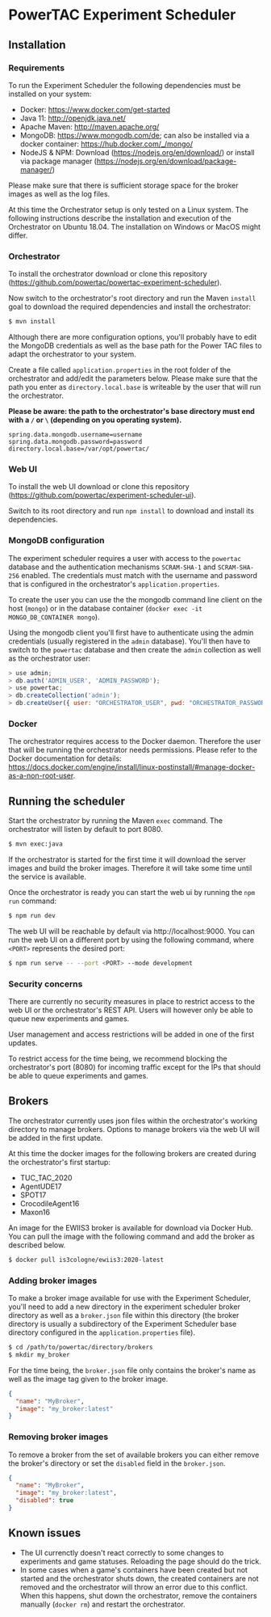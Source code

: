# PowerTAC Experiment Scheduler

## Installation

### Requirements
To run the Experiment Scheduler the following dependencies must be installed on your system:

- Docker: https://www.docker.com/get-started
- Java 11: http://openjdk.java.net/
- Apache Maven: http://maven.apache.org/
- MongoDB: https://www.mongodb.com/de; can also be installed via a docker container: https://hub.docker.com/_/mongo/
- NodeJS & NPM: Download (https://nodejs.org/en/download/) or install via package manager (https://nodejs.org/en/download/package-manager/)

Please make sure that there is sufficient storage space for the broker images as well as the log files.

At this time the Orchestrator setup is only tested on a Linux system. The following instructions describe the installation and execution of the Orchestrator on Ubuntu 18.04. The installation on Windows or MacOS might differ.

### Orchestrator
To install the orchestrator download or clone this repository (https://github.com/powertac/powertac-experiment-scheduler).

Now switch to the orchestrator's root directory and run the Maven `install` goal to download the required dependencies and install the orchestrator:

```bash
$ mvn install
```

Although there are more configuration options, you'll probably have to edit the MongoDB credentials as well as the base path for the Power TAC files to adapt the orchestrator to your system.

Create a file called `application.properties` in the root folder of the orchestrator and add/edit the parameters below. Please make sure that the path you enter as `directory.local.base` is writeable by the user that will run the orchestrator.

**Please be aware: the path to the orchestrator's base directory must end with a `/` or `\` (depending on you operating system).**

```properties
spring.data.mongodb.username=username
spring.data.mongodb.password=password
directory.local.base=/var/opt/powertac/
```

### Web UI
To install the web UI download or clone this repository (https://github.com/powertac/experiment-scheduler-ui).

Switch to its root directory and run `npm install` to download and install its dependencies.

### MongoDB configuration

The experiment scheduler requires a user with access to the `powertac` database and the authentication mechanisms `SCRAM-SHA-1` and `SCRAM-SHA-256` enabled. The credentials must match with the username and password that is configured in the orchestrator's `application.properties`.

To create the user you can use the the mongodb command line client on the host (`mongo`) or in the database container (`docker exec -it MONGO_DB_CONTAINER mongo`).

Using the mongodb client you'll first have to authenticate using the admin credentials (usually registered in the `admin` database). You'll then have to switch to the `powertac` database and then create the `admin` collection as well as the orchestrator user:

```javascript
> use admin;  
> db.auth('ADMIN_USER', 'ADMIN_PASSWORD');  
> use powertac;  
> db.createCollection('admin');  
> db.createUser({ user: "ORCHESTRATOR_USER", pwd: "ORCHESTRATOR_PASSWORD", roles: [{ role: "readWrite", db: "powertac" }], mechanisms: [ "SCRAM-SHA-1", "SCRAM-SHA-256" ]});
```

### Docker
The orchestrator requires access to the Docker daemon. Therefore the user that will be running the orchestrator needs permissions. Please refer to the Docker documentation for details: https://docs.docker.com/engine/install/linux-postinstall/#manage-docker-as-a-non-root-user.

## Running the scheduler
Start the orchestrator by running the Maven `exec` command. The orchestrator will listen by default to port 8080.

```bash
$ mvn exec:java
```

If the orchestrator is started for the first time it will download the server images and build the broker images. Therefore it will take some time until the service is available.

Once the orchestrator is ready you can start the web ui by running the `npm run` command:

```bash
$ npm run dev
```

The web UI will be reachable by default via http://localhost:9000. You can run the web UI on a different port by using the following command, where `<PORT>` represents the desired port:

```bash
$ npm run serve -- --port <PORT> --mode development
```

### Security concerns

There are currently no security measures in place to restrict access to the web UI or the orchestrator's REST API. Users will however only be able to queue new experiments and games.

User management and access restrictions will be added in one of the first updates.

To restrict access for the time being, we recommend blocking the orchestrator's port (8080) for incoming traffic except for the IPs that should be able to queue experiments and games.

## Brokers

The orchestrator currently uses json files within the orchestrator's working directory to manage brokers. Options to manage brokers via the web UI will be added in the first update.

At this time the docker images for the following brokers are created during the orchestrator's first startup:

* TUC_TAC_2020
* AgentUDE17
* SPOT17
* CrocodileAgent16
* Maxon16

An image for the EWIIS3 broker is available for download via Docker Hub. You can pull the image with the following command and add the broker as described below.

```bash
$ docker pull is3cologne/ewiis3:2020-latest
```

### Adding broker images

To make a broker image available for use with the Experiment Scheduler, you'll need to add a new directory in the experiment scheduler broker directory as well as a `broker.json` file within this directory (the broker directory is usually a subdirectory of the Experiment Scheduler base directory configured in the `application.properties` file).


```bash
$ cd /path/to/powertac/directory/brokers
$ mkdir my_broker
```

For the time being, the `broker.json` file only contains the broker's name as well as the image tag given to the broker image.

```json
{  
  "name": "MyBroker",  
  "image": "my_broker:latest"
}
```

### Removing broker images

To remove a broker from the set of available brokers you can either remove the broker's directory or set the `disabled` field in the `broker.json`.

```json
{  
  "name": "MyBroker",  
  "image": "my_broker:latest",
  "disabled": true
}
```

## Known issues

- The UI currenctly doesn't react correctly to some changes to experiments and game statuses. Reloading the page should do the trick.
- In some cases when a game's containers have been created but not started and the orchestrator shuts down, the created containers are not removed and the orchestrator will throw an error due to this conflict. When this happens, shut down the orchestrator, remove the containers manually (`docker rm`) and restart the orchestrator.
